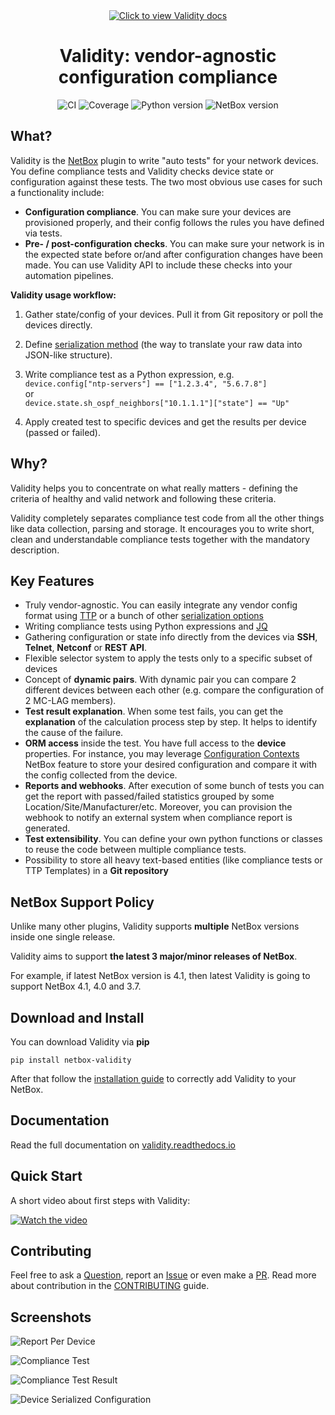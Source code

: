 <div align="center">
    <a href="https://validity.readthedocs.io"><img src="https://raw.githubusercontent.com/amyasnikov/validity/master/docs/images/validity_logo.png" alt="Click to view Validity docs"/></a>
    <h1>Validity: vendor-agnostic configuration compliance</h1>
    <p>
        <img src="https://github.com/amyasnikov/validity/actions/workflows/ci.yml/badge.svg" alt="CI">
        <img src="https://img.shields.io/endpoint?url=https://gist.githubusercontent.com/amyasnikov/9e518ae8babd18b7edd8ee5aad58146b/raw/cov.json" alt="Coverage">
        <img src="https://img.shields.io/badge/Python-3.10+-blue.svg" alt="Python version">
        <img src="https://img.shields.io/badge/NetBox-3.6|3.7|4.0-blue.svg" alt="NetBox version">
    </p>
</div>

<!--mkdocs-start-->
## What?
Validity is the [NetBox](https://netbox.dev) plugin to write "auto tests" for your network devices. You define compliance tests and Validity checks device state or configuration against these tests. The two most obvious use cases for such a functionality include:

* **Configuration compliance**. You can make sure your devices are provisioned properly, and their config follows the rules you have defined via tests.
* **Pre- / post-configuration checks**. You can make sure your network is in the expected state before or/and after configuration changes have been made. You can use Validity API to include these checks into your automation pipelines.

**Validity usage workflow:**

1. Gather state/config of your devices. Pull it from Git repository or poll the devices directly.

2. Define [serialization method](https://validity.readthedocs.io/en/latest/entities/serializers/) (the way to translate your raw data into JSON-like structure).

3. Write compliance test as a Python expression, e.g.<br/>
`device.config["ntp-servers"] == ["1.2.3.4", "5.6.7.8"]`<br/>
or<br/>
`device.state.sh_ospf_neighbors["10.1.1.1"]["state"] == "Up"`

4. Apply created test to specific devices and get the results per device (passed or failed).


## Why?
Validity helps you to concentrate on what really matters - defining the criteria of healthy and valid network and following these criteria.

Validity completely separates compliance test code from all the other things like data collection, parsing and storage. It encourages you to write short, clean and understandable compliance tests together with the mandatory description.


## Key Features
* Truly vendor-agnostic. You can easily integrate any vendor config format using [TTP](https://github.com/dmulyalin/ttp) or a bunch of other [serialization options](https://validity.readthedocs.io/en/latest/entities/serializers/)
* Writing compliance tests using Python expressions and [JQ](https://stedolan.github.io/jq/manual/)
* Gathering configuration or state info directly from the devices via **SSH**, **Telnet**, **Netconf** or **REST API**.
* Flexible selector system to apply the tests only to a specific subset of devices
* Concept of **dynamic pairs**. With dynamic pair you can compare 2 different devices between each other (e.g. compare the configuration of 2 MC-LAG members).
* **Test result explanation**. When some test fails, you can get the **explanation** of the calculation process step by step. It helps to identify the cause of the failure.
* **ORM access** inside the test. You have full access to the **device** properties. For instance, you may leverage [Configuration Contexts](https://docs.netbox.dev/en/stable/features/context-data/) NetBox feature to store your desired configuration and compare it with the config collected from the device.
* **Reports and webhooks**. After execution of some bunch of tests you can get the report with passed/failed statistics grouped by some Location/Site/Manufacturer/etc. Moreover, you can provision the webhook to notify an external system when compliance report is generated.
* **Test extensibility**. You can define your own python functions or classes to reuse the code between multiple compliance tests.
* Possibility to store all heavy text-based entities (like compliance tests or TTP Templates) in a **Git repository**


## NetBox Support Policy
Unlike many other plugins, Validity supports **multiple** NetBox versions inside one single release.

Validity aims to support **the latest 3 major/minor releases of NetBox**.

For example, if latest NetBox version is 4.1, then latest Validity is going to support NetBox 4.1, 4.0 and 3.7.


## Download and Install

You can download Validity via **pip**
```
pip install netbox-validity
```
After that follow the [installation guide](https://validity.readthedocs.io/en/latest/installation/) to correctly add Validity to your NetBox.
<!--mkdocs-end-->

## Documentation
Read the full documentation on [validity.readthedocs.io](https://validity.readthedocs.io)


## Quick Start

A short video about first steps with Validity:

[![Watch the video](https://img.youtube.com/vi/Hs2IUE6rKC4/0.jpg)](https://www.youtube.com/watch?v=QR04rGwMuPQ)


## Contributing

Feel free to ask a [Question](https://github.com/amyasnikov/validity/discussions), report an [Issue](https://github.com/amyasnikov/validity/issues) or even make a [PR](CONTRIBUTING.md). Read more about contribution in the [CONTRIBUTING](CONTRIBUTING.md) guide.

## Screenshots

![Report Per Device](docs/images/screen_report.png)

![Compliance Test](docs/images/screen_test.png)

![Compliance Test Result](docs/images/screen_result.png)

![Device Serialized Configuration](docs/images/screen_config.png)
